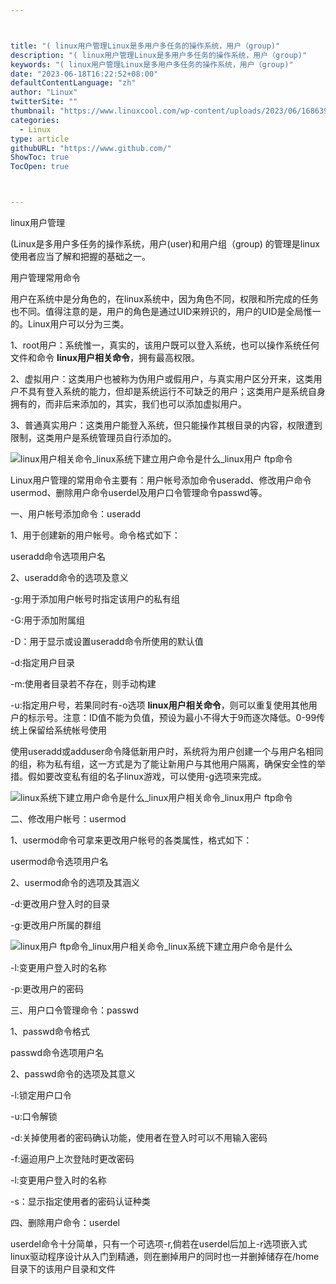 ```yaml
---



title: "( linux用户管理Linux是多用户多任务的操作系统，用户（group)"
description: "( linux用户管理Linux是多用户多任务的操作系统，用户（group)"
keywords: "( linux用户管理Linux是多用户多任务的操作系统，用户（group)"
date: "2023-06-18T16:22:52+08:00"
defaultContentLanguage: "zh"
author: "Linux"
twitterSite: ""
thumbnail: "https://www.linuxcool.com/wp-content/uploads/2023/06/1686398476872_0.png"
categories:
  - Linux
type: article
githubURL: "https://www.github.com/"
ShowToc: true
TocOpen: true



---
```


linux用户管理

(Linux是多用户多任务的操作系统，用户(user)和用户组（group) 的管理是linux使用者应当了解和把握的基础之一。

用户管理常用命令

用户在系统中是分角色的，在linux系统中，因为角色不同，权限和所完成的任务也不同。值得注意的是，用户的角色是通过UID来辨识的，用户的UID是全局惟一的。Linux用户可以分为三类。

1、root用户：系统惟一，真实的，该用户既可以登入系统，也可以操作系统任何文件和命令 **linux用户相关命令**，拥有最高权限。

2、虚拟用户：这类用户也被称为伪用户或假用户，与真实用户区分开来，这类用户不具有登入系统的能力，但却是系统运行不可缺乏的用户；这类用户是系统自身拥有的，而非后来添加的，其实，我们也可以添加虚拟用户。

3、普通真实用户：这类用户能登入系统，但只能操作其根目录的内容，权限遭到限制，这类用户是系统管理员自行添加的。

![linux用户相关命令_linux系统下建立用户命令是什么_linux用户 ftp命令](https://www.linuxcool.com/wp-content/uploads/2023/06/1686398476872_0.png)

Linux用户管理的常用命令主要有：用户帐号添加命令useradd、修改用户命令usermod、删除用户命令userdel及用户口令管理命令passwd等。

一、用户帐号添加命令：useradd

1、用于创建新的用户帐号。命令格式如下：

useradd命令选项用户名

2、useradd命令的选项及意义

-g:用于添加用户帐号时指定该用户的私有组

-G:用于添加附属组

-D：用于显示或设置useradd命令所使用的默认值

-d:指定用户目录

-m:使用者目录若不存在，则手动构建

-u:指定用户号，若果同时有-o选项 **linux用户相关命令**，则可以重复使用其他用户的标示号。注意：ID值不能为负值，预设为最小不得大于9而逐次降低。0-99传统上保留给系统帐号使用

使用useradd或adduser命令降低新用户时，系统将为用户创建一个与用户名相同的组，称为私有组，这一方式是为了能让新用户与其他用户隔离，确保安全性的举措。假如要改变私有组的名子linux游戏，可以使用-g选项来完成。

![linux系统下建立用户命令是什么_linux用户相关命令_linux用户 ftp命令](https://www.linuxcool.com/wp-content/uploads/2023/06/1686398476872_1.jpg)

二、修改用户帐号：usermod

1、usermod命令可拿来更改用户帐号的各类属性，格式如下：

usermod命令选项用户名

2、usermod命令的选项及其涵义

-d:更改用户登入时的目录

-g:更改用户所属的群组

![linux用户 ftp命令_linux用户相关命令_linux系统下建立用户命令是什么](https://www.linuxcool.com/wp-content/uploads/2023/06/1686398476872_2.png)

-l:变更用户登入时的名称

-p:更改用户的密码

三、用户口令管理命令：passwd

1、passwd命令格式

passwd命令选项用户名

2、passwd命令的选项及其意义

-l:锁定用户口令

-u:口令解锁

-d:关掉使用者的密码确认功能，使用者在登入时可以不用输入密码

-f:逼迫用户上次登陆时更改密码

-l:变更用户登入时的名称

-s：显示指定使用者的密码认证种类

四、删除用户命令：userdel

userdel命令十分简单，只有一个可选项-r,倘若在userdel后加上-r选项嵌入式linux驱动程序设计从入门到精通，则在删掉用户的同时也一并删掉储存在/home目录下的该用户目录和文件